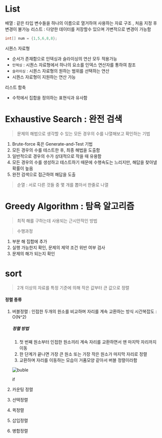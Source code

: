 # List

 배열 : 같은 타입 변수들을 하나의 이름으로 열거하여 사용하는 자료 구조 , 처음 지정 후 변경이 불가능
 리스트 : 다양한 데이터를 저장할수 있으며 가변적으로 변경이 가능함

 ~~~java
 int[] num = {1,5,6,8,8};
 ~~~

 시퀀스 자료형
 - 순서가 존재함으로 인덱싱과 슬라이싱의 연산 모두 적용가능
 - `인덱싱` : 시퀀스 자료형에서 하나의 요소를 인덱스 연산자를 통하여 참조
 - `슬라이싱` : 시퀀스 자료형의 원하는 범위를 선택하는 연산
 - 시퀀스 자료형이 지원하는 연산 가능

 리스트 함축
 - 수학에서 집합을 정의하는 표현식과 유사함

# Exhaustive Search : 완전 검색

> 문제의 해법으로 생각할 수 있는 모든 경우의 수를 나열해보고 확인하는 기법

1. Brute-force 혹은 Generate-and-Test 기법
2. 모든 경우의 수를 테스트한 후, 최종 해법을 도출함
3. 일반적으로 경우의 수가 상대적으로 작을 때 유용함
4. 모든 경우의 수를 생성하고 테스트하기 때문에 수행속도는 느리지만, 해답을 찾아낼 확률이 높음
5. 완전 검색으로 접근하여 해답을 도출

> 순열 : 서로 다른 것들 중 몇 개를 뽑아서 한줄로 나열

# Greedy Algorithm : 탐욕 알고리즘

> 최적 해를 구하는데 사용되는 근시안적인 방법

> 수행과정
1. 부분 해 집합에 추가
2. 실행 가능한지 확인, 문제의 제약 조건 위반 여부 검사
3. 문제의 해가 되는지 확인


# sort

> 2개 이상의 자료를 특정 기준에 의해 작은 값부터 큰 값으로 정렬

#### 정렬 종류

1. 버블정렬 : 인접한 두개의 원소를 비교하며 자리를 계속 교환하는 방식
    시간복잡도 : O(N^2)

    ##### 정렬 방법
    1. 첫 번째 원소부터 인접한 원소끼리 계속 자리를 교환하면서 맨 마지막 자리까지 이동
    2. 한 단계가 끝나면 가장 큰 원소 또는 가장 작은 원소가 마지막 자리로 정렬
    3. 교환하며 자리를 이동하는 모습이 거품모양 같아서 버블 정렬이라함

    ![buble](http://cfile5.uf.tistory.com/image/265C7C3B54C20190083A30)

    if


2. 카운팅 정렬
3. 선택정렬
4. 퀵정렬
5. 삽입정렬
6. 병합정렬
